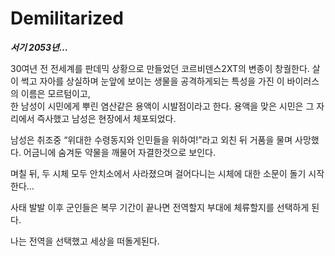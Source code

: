 # Demilitarized

***서기 2053년…***

30여년 전 전세계를 판데믹 상황으로 만들었던 코르비덴스2XT의 변종이 창궐한다. 살이 썩고 자아를 상실하며 눈앞에 보이는 생물을 공격하게되는 특성을 가진 이 바이러스의 이름은 모르텀이고, <br>
한 남성이 시민에게 뿌린 염산같은 용액이 시발점이라고 한다. 용액을 맞은 시민은 그 자리에서 즉사했고 남성은 현장에서 체포되었다.<br>

남성은 취조중 “위대한 수령동지와 인민들을 위하여!”라고 외친 뒤 거품을 물며 사망했다. 어금니에 숨겨둔 약물을 깨물어 자결한것으로 보인다.<br>

며칠 뒤, 두 시체 모두 안치소에서 사라졌으며 걸어다니는 시체에 대한 소문이 돌기 시작한다…<br>

사태 발발 이후 군인들은 복무 기간이 끝나면 전역할지 부대에 체류할지를 선택하게 된다.<br>

나는 전역을 선택했고 세상을 떠돌게된다.<br>
